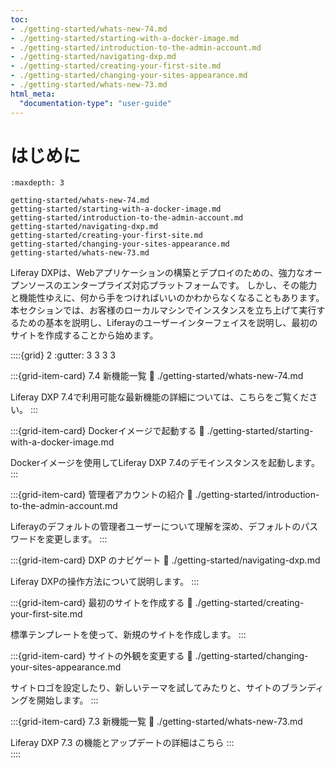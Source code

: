 ```yaml
---
toc:
- ./getting-started/whats-new-74.md
- ./getting-started/starting-with-a-docker-image.md
- ./getting-started/introduction-to-the-admin-account.md
- ./getting-started/navigating-dxp.md
- ./getting-started/creating-your-first-site.md
- ./getting-started/changing-your-sites-appearance.md
- ./getting-started/whats-new-73.md
html_meta:
  "documentation-type": "user-guide"
---
```


# はじめに

```{toctree}
:maxdepth: 3

getting-started/whats-new-74.md
getting-started/starting-with-a-docker-image.md
getting-started/introduction-to-the-admin-account.md
getting-started/navigating-dxp.md
getting-started/creating-your-first-site.md
getting-started/changing-your-sites-appearance.md
getting-started/whats-new-73.md
```

Liferay DXPは、Webアプリケーションの構築とデプロイのための、強力なオープンソースのエンタープライズ対応プラットフォームです。 しかし、その能力と機能性ゆえに、何から手をつければいいのかわからなくなることもあります。 本セクションでは、お客様のローカルマシンでインスタンスを立ち上げて実行するための基本を説明し、Liferayのユーザーインターフェイスを説明し、最初のサイトを作成することから始めます。

::::{grid} 2
:gutter: 3 3 3 3

:::{grid-item-card}  7.4 新機能一覧
:link: ./getting-started/whats-new-74.md

Liferay DXP 7.4で利用可能な最新機能の詳細については、こちらをご覧ください。
:::

:::{grid-item-card} Dockerイメージで起動する
:link: ./getting-started/starting-with-a-docker-image.md

Dockerイメージを使用してLiferay DXP 7.4のデモインスタンスを起動します。
:::

:::{grid-item-card} 管理者アカウントの紹介
:link: ./getting-started/introduction-to-the-admin-account.md

Liferayのデフォルトの管理者ユーザーについて理解を深め、デフォルトのパスワードを変更します。
:::

:::{grid-item-card} DXP のナビゲート
:link: ./getting-started/navigating-dxp.md

Liferay DXPの操作方法について説明します。
:::

:::{grid-item-card} 最初のサイトを作成する
:link: ./getting-started/creating-your-first-site.md

標準テンプレートを使って、新規のサイトを作成します。
:::

:::{grid-item-card} サイトの外観を変更する
:link: ./getting-started/changing-your-sites-appearance.md

サイトロゴを設定したり、新しいテーマを試してみたりと、サイトのブランディングを開始します。
:::

:::{grid-item-card} 7.3 新機能一覧
:link: ./getting-started/whats-new-73.md

Liferay DXP 7.3 の機能とアップデートの詳細はこちら
:::  
::::
